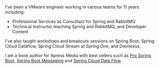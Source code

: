 I've been a VMware engineer working in various teams for 11 years including:

- Professional Services as Consultant for Spring and RabbitMQ
- Technical Instructor teaching Spring and RabbitMQ, and Developer Content

I've also taught workshops and breakouts sessions on Spring Boot, Spring Cloud Dataflow, Spring Cloud Stream at Spring One, and Devnexus.

I am a book author for Apress Media with best sellers such as [Pro Spring Boot](https://link.springer.com/book/10.1007/978-1-4842-1431-2), [Spring Boot Messaging](https://link.springer.com/book/10.1007/978-1-4842-1224-0) and [Spring Cloud Data Flow](https://link.springer.com/book/10.1007/978-1-4842-1239-4).
